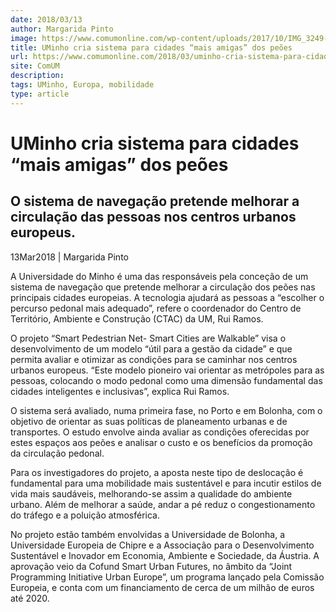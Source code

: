 ```yaml
---
date: 2018/03/13
author: Margarida Pinto
image: https://www.comumonline.com/wp-content/uploads/2017/10/IMG_3249-T55-1500x1000.jpg
title: UMinho cria sistema para cidades “mais amigas” dos peões
url: https://www.comumonline.com/2018/03/uminho-cria-sistema-para-cidades-mais-amigas-dos-peoes/
site: ComUM
description: 
tags: UMinho, Europa, mobilidade
type: article
---
```



# UMinho cria sistema para cidades “mais amigas” dos peões

## O sistema de navegação pretende melhorar a circulação das pessoas nos centros urbanos europeus.

13Mar2018 | Margarida Pinto

A Universidade do Minho é uma das responsáveis pela conceção de um sistema de navegação que pretende melhorar a circulação dos peões nas principais cidades europeias. A tecnologia ajudará as pessoas a “escolher o percurso pedonal mais adequado”, refere o coordenador do Centro de Território, Ambiente e Construção (CTAC) da UM, Rui Ramos.

O projeto “Smart Pedestrian Net- Smart Cities are Walkable” visa o desenvolvimento de um modelo “útil para a gestão da cidade” e que permita avaliar e otimizar as condições para se caminhar nos centros urbanos europeus. “Este modelo pioneiro vai orientar as metrópoles para as pessoas, colocando o modo pedonal como uma dimensão fundamental das cidades inteligentes e inclusivas”, explica Rui Ramos.

O sistema será avaliado, numa primeira fase, no Porto e em Bolonha, com o objetivo de orientar as suas políticas de planeamento urbanas e de transportes. O estudo envolve ainda avaliar as condições oferecidas por estes espaços aos peões e analisar o custo e os benefícios da promoção da circulação pedonal.

Para os investigadores do projeto, a aposta neste tipo de deslocação é fundamental para uma mobilidade mais sustentável e para incutir estilos de vida mais saudáveis, melhorando-se assim a qualidade do ambiente urbano. Além de melhorar a saúde, andar a pé reduz o congestionamento do tráfego e a poluição atmosférica.

No projeto estão também envolvidas a Universidade de Bolonha, a Universidade Europeia de Chipre e a Associação para o Desenvolvimento Sustentável e Inovador em Economia, Ambiente e Sociedade, da Áustria. A aprovação veio da Cofund Smart Urban Futures, no âmbito da “Joint Programming Initiative Urban Europe”, um programa lançado pela Comissão Europeia, e conta com um financiamento de cerca de um milhão de euros até 2020.
